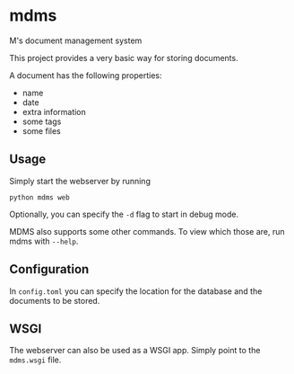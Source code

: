 mdms
====

M's document management system

This project provides a very basic way for storing documents.

A document has the following properties:

* name
* date
* extra information
* some tags
* some files

Usage
-----

Simply start the webserver by running

    python mdms web

Optionally, you can specify the `-d` flag to start in debug mode.

MDMS also supports some other commands. To view which those are, run mdms with `--help`.

Configuration
-------------

In `config.toml` you can specify the location for the database and the documents to be stored.

WSGI
----

The webserver can also be used as a WSGI app. Simply point to the `mdms.wsgi` file.
